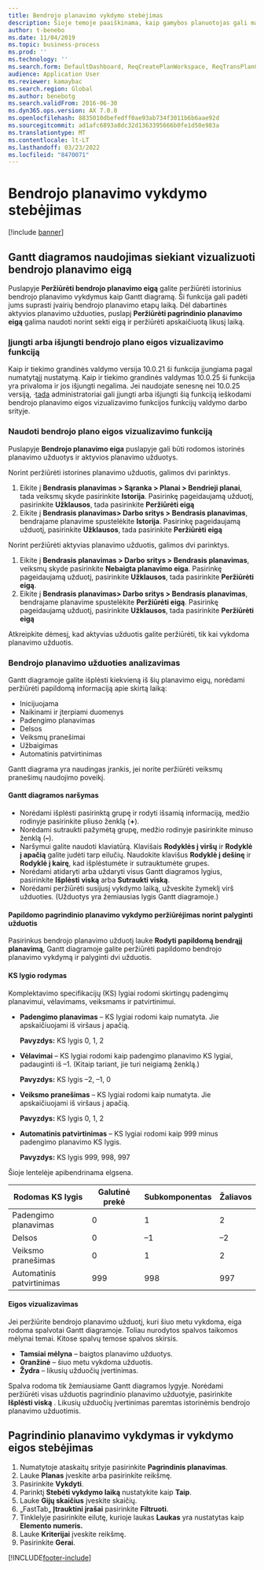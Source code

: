 ```yaml
---
title: Bendrojo planavimo vykdymo stebėjimas
description: Šioje temoje paaiškinama, kaip gamybos planuotojas gali matyti, ar vyksta bendrasis planavimas.
author: t-benebo
ms.date: 11/04/2019
ms.topic: business-process
ms.prod: ''
ms.technology: ''
ms.search.form: DefaultDashboard, ReqCreatePlanWorkspace, ReqTransPlanCard, SysQueryForm, InventItemIdLookupSimple, ReqLog, ReqProcessTaskTrace
audience: Application User
ms.reviewer: kamaybac
ms.search.region: Global
ms.author: benebotg
ms.search.validFrom: 2016-06-30
ms.dyn365.ops.version: AX 7.0.0
ms.openlocfilehash: 8835010dbefedff0ae93ab734f3011b6b6aae92d
ms.sourcegitcommit: ad1afc6893a8dc32d1363395666b0fe1d50e983a
ms.translationtype: MT
ms.contentlocale: lt-LT
ms.lasthandoff: 03/23/2022
ms.locfileid: "8470071"
---
```

# <a name="monitor-a-master-planning-run"></a>Bendrojo planavimo vykdymo stebėjimas

[!include [banner](../../includes/banner.md)]

## <a name="use-a-gantt-chart-to-visualize-master-planning-progress"></a>Gantt diagramos naudojimas siekiant vizualizuoti bendrojo planavimo eigą

Puslapyje **Peržiūrėti bendrojo planavimo eigą** galite peržiūrėti istorinius bendrojo planavimo vykdymus kaip Gantt diagramą. Ši funkcija gali padėti jums suprasti įvairių bendrojo planavimo etapų laiką. Dėl dabartinės aktyvios planavimo užduoties, puslapį **Peržiūrėti pagrindinio planavimo eigą** galima naudoti norint sekti eigą ir peržiūrėti apskaičiuotą likusį laiką.

### <a name="turn-the-master-plan-progress-visualization-feature-on-or-off"></a>Įjungti arba išjungti bendrojo plano eigos vizualizavimo funkciją

Kaip ir tiekimo grandinės valdymo versija 10.0.21 ši funkcija įjungiama pagal numatytąjį nustatymą. Kaip ir tiekimo grandinės valdymas 10.0.25 ši funkcija yra privaloma ir jos išjungti negalima. Jei naudojate senesnę nei 10.0.25 versiją, *·*[tada](../../../fin-ops-core/fin-ops/get-started/feature-management/feature-management-overview.md) administratoriai gali įjungti arba išjungti šią funkciją ieškodami bendrojo planavimo eigos vizualizavimo funkcijos funkcijų valdymo darbo srityje.

### <a name="use-the-master-plan-progress-visualization-feature"></a>Naudoti bendrojo plano eigos vizualizavimo funkciją

Puslapyje **Bendrojo planavimo eiga** puslapyje gali būti rodomos istorinės planavimo užduotys ir aktyvios planavimo užduotys. 

Norint peržiūrėti istorines planavimo užduotis, galimos dvi parinktys. 

1. Eikite į **Bendrasis planavimas \> Sąranka \> Planai \> Bendrieji planai**, tada veiksmų skyde pasirinkite **Istorija**. Pasirinkę pageidaujamą užduotį, pasirinkite **Užklausos**, tada pasirinkite **Peržiūrėti eigą**
1. Eikite į **Bendrasis planavimas\> Darbo sritys \> Bendrasis planavimas**, bendrajame planavime spustelėkite **Istorija**. Pasirinkę pageidaujamą užduotį, pasirinkite **Užklausos**, tada pasirinkite **Peržiūrėti eigą**

Norint peržiūrėti aktyvias planavimo užduotis, galimos dvi parinktys. 
1. Eikite į **Bendrasis planavimas \> Darbo sritys \> Bendrasis planavimas**, veiksmų skyde pasirinkite **Nebaigta planavimo eiga**. Pasirinkę pageidaujamą užduotį, pasirinkite **Užklausos**, tada pasirinkite **Peržiūrėti eigą**.
1. Eikite į **Bendrasis planavimas\> Darbo sritys \> Bendrasis planavimas**, bendrajame planavime spustelėkite **Peržiūrėti eigą**. Pasirinkę pageidaujamą užduotį, pasirinkite **Užklausos**, tada pasirinkite **Peržiūrėti eigą**

Atkreipkite dėmesį, kad aktyvias užduotis galite peržiūrėti, tik kai vykdoma planavimo užduotis.

### <a name="analyze-a-master-planning-job"></a>Bendrojo planavimo užduoties analizavimas

Gantt diagramoje galite išplėsti kiekvieną iš šių planavimo eigų, norėdami peržiūrėti papildomą informaciją apie skirtą laiką:

- Inicijuojama
- Naikinami ir įterpiami duomenys
- Padengimo planavimas
- Delsos
- Veiksmų pranešimai
- Užbaigimas
- Automatinis patvirtinimas

Gantt diagrama yra naudingas įrankis, jei norite peržiūrėti veiksmų pranešimų naudojimo poveikį.

#### <a name="navigation-in-the-gantt-chart"></a>Gantt diagramos naršymas

- Norėdami išplėsti pasirinktą grupę ir rodyti išsamią informaciją, medžio rodinyje pasirinkite pliuso ženklą (**+**).
- Norėdami sutraukti pažymėtą grupę, medžio rodinyje pasirinkite minuso ženklą (**–**).
- Naršymui galite naudoti klaviatūrą. Klavišais **Rodyklės į viršų** ir **Rodyklė į apačią** galite judėti tarp eilučių. Naudokite klavišus **Rodyklė į dešinę** ir **Rodyklė į kairę**, kad išplėstumėte ir sutrauktumėte grupes.
- Norėdami atidaryti arba uždaryti visus Gantt diagramos lygius, pasirinkite **Išplėsti viską** arba **Sutraukti viską**.
- Norėdami peržiūrėti susijusį vykdymo laiką, užveskite žymeklį virš užduoties. (Užduotys yra žemiausias lygis Gantt diagramoje.)

#### <a name="view-an-additional-master-planning-run-to-compare-jobs"></a>Papildomo pagrindinio planavimo vykdymo peržiūrėjimas norint palyginti užduotis

Pasirinkus bendrojo planavimo užduotį lauke **Rodyti papildomą bendrąjį planavimą**, Gantt diagramoje galite peržiūrėti papildomo bendrojo planavimo vykdymą ir palyginti dvi užduotis.

#### <a name="bom-level-display"></a>KS lygio rodymas

Komplektavimo specifikacijų (KS) lygiai rodomi skirtingų padengimų planavimui, vėlavimams, veiksmams ir patvirtinimui.

- **Padengimo planavimas** – KS lygiai rodomi kaip numatyta. Jie apskaičiuojami iš viršaus į apačią.

    **Pavyzdys:** KS lygis 0, 1, 2

- **Vėlavimai** – KS lygiai rodomi kaip padengimo planavimo KS lygiai, padauginti iš –1. (Kitaip tariant, jie turi neigiamą ženklą.)

    **Pavyzdys:** KS lygis –2, –1, 0

- **Veiksmo pranešimas** – KS lygiai rodomi kaip numatyta. Jie apskaičiuojami iš viršaus į apačią.

    **Pavyzdys:** KS lygis 0, 1, 2

- **Automatinis patvirtinimas** – KS lygiai rodomi kaip 999 minus padengimo planavimo KS lygis.

    **Pavyzdys:** KS lygis 999, 998, 997

Šioje lentelėje apibendrinama elgsena.

| Rodomas KS lygis | Galutinė prekė | Subkomponentas | Žaliavos |
|---|---|---|---|
| Padengimo planavimas | 0 | 1 | 2 |
| Delsos | 0 | –1 | –2 |
| Veiksmo pranešimas | 0 | 1 | 2 |
| Automatinis patvirtinimas | 999 | 998 | 997 |

#### <a name="visualize-progress"></a>Eigos vizualizavimas

Jei peržiūrite bendrojo planavimo užduotį, kuri šiuo metu vykdoma, eiga rodoma spalvotai Gantt diagramoje. Toliau nurodytos spalvos taikomos mėlynai temai. Kitose spalvų temose spalvos skirsis.

- **Tamsiai mėlyna** – baigtos planavimo užduotys.
- **Oranžinė** – šiuo metu vykdoma užduotis.
- **Žydra** – likusių užduočių įvertinimas.

Spalva rodoma tik žemiausiame Gantt diagramos lygyje. Norėdami peržiūrėti visas užduotis pagrindinio planavimo užduotyje, pasirinkite **Išplėsti viską** . Likusių užduočių įvertinimas paremtas istorinėmis bendrojo planavimo užduotimis.

## <a name="run-master-planning-and-track-processing-time"></a>Pagrindinio planavimo vykdymas ir vykdymo eigos stebėjimas

1. Numatytoje ataskaitų srityje pasirinkite **Pagrindinis planavimas**.
1. Lauke **Planas** įveskite arba pasirinkite reikšmę.
1. Pasirinkite **Vykdyti**.
1. Parinktį **Stebėti vykdymo laiką** nustatykite kaip **Taip**.
1. Lauke **Gijų skaičius** įveskite skaičių.
1. „FastTab„ **Įtrauktini įrašai** pasirinkite **Filtruoti**.
1. Tinklelyje pasirinkite eilutę, kurioje laukas **Laukas** yra nustatytas kaip **Elemento numeris.**
1. Lauke **Kriterijai** įveskite reikšmę.
1. Pasirinkite **Gerai**.


[!INCLUDE[footer-include](../../../includes/footer-banner.md)]
